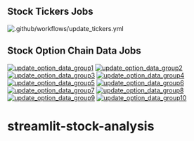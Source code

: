 ## Stock Tickers Jobs
![.github/workflows/update_tickers.yml](https://github.com/lawson-roberts/streamlit-stock-analysis/actions/workflows/update_tickers.yml/badge.svg)

## Stock Option Chain Data Jobs
[![update_option_data_group1](https://github.com/lawson-roberts/streamlit-stock-analysis/actions/workflows/update_option_data_group1.yml/badge.svg)](https://github.com/lawson-roberts/streamlit-stock-analysis/actions/workflows/update_option_data_group1.yml)  [![update_option_data_group2](https://github.com/lawson-roberts/streamlit-stock-analysis/actions/workflows/update_option_data_group2.yml/badge.svg)](https://github.com/lawson-roberts/streamlit-stock-analysis/actions/workflows/update_option_data_group2.yml)  [![update_option_data_group3](https://github.com/lawson-roberts/streamlit-stock-analysis/actions/workflows/update_option_data_group3.yml/badge.svg)](https://github.com/lawson-roberts/streamlit-stock-analysis/actions/workflows/update_option_data_group3.yml)  [![update_option_data_group4](https://github.com/lawson-roberts/streamlit-stock-analysis/actions/workflows/update_option_data_group4.yml/badge.svg)](https://github.com/lawson-roberts/streamlit-stock-analysis/actions/workflows/update_option_data_group4.yml)  [![update_option_data_group5](https://github.com/lawson-roberts/streamlit-stock-analysis/actions/workflows/update_option_data_group5.yml/badge.svg)](https://github.com/lawson-roberts/streamlit-stock-analysis/actions/workflows/update_option_data_group5.yml)  [![update_option_data_group6](https://github.com/lawson-roberts/streamlit-stock-analysis/actions/workflows/update_option_data_group6.yml/badge.svg)](https://github.com/lawson-roberts/streamlit-stock-analysis/actions/workflows/update_option_data_group6.yml)  [![update_option_data_group7](https://github.com/lawson-roberts/streamlit-stock-analysis/actions/workflows/update_option_data_group7.yml/badge.svg)](https://github.com/lawson-roberts/streamlit-stock-analysis/actions/workflows/update_option_data_group7.yml)  [![update_option_data_group8](https://github.com/lawson-roberts/streamlit-stock-analysis/actions/workflows/update_option_data_group8.yml/badge.svg)](https://github.com/lawson-roberts/streamlit-stock-analysis/actions/workflows/update_option_data_group8.yml)  [![update_option_data_group9](https://github.com/lawson-roberts/streamlit-stock-analysis/actions/workflows/update_option_data_group9.yml/badge.svg)](https://github.com/lawson-roberts/streamlit-stock-analysis/actions/workflows/update_option_data_group9.yml)  [![update_option_data_group10](https://github.com/lawson-roberts/streamlit-stock-analysis/actions/workflows/update_option_data_group10.yml/badge.svg)](https://github.com/lawson-roberts/streamlit-stock-analysis/actions/workflows/update_option_data_group10.yml)

# streamlit-stock-analysis
